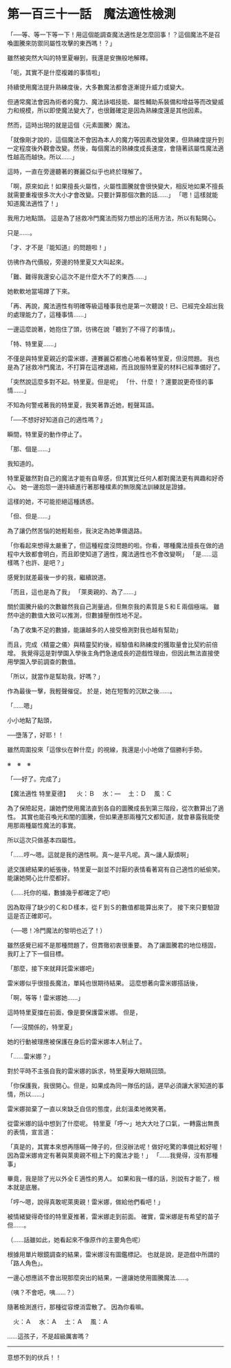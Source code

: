 # 第一百三十一話　魔法適性檢測

「──等、等一下等一下！用這個能調查魔法適性是怎麼回事！？這個魔法不是召喚圖騰來防禦同屬性攻擊的東西嗎！？」

雖然被突然大叫的特里夏嚇到，我還是安撫般地解釋。

「呃，其實不是什麼複雜的事情啦」

持續使用魔法提升熟練度後，大多數魔法都會逐漸提升威力或變大。

但通常魔法會因為術者的魔力、魔法詠唱技能、屬性輔助系裝備和增益等而改變威力和規模，所以即使魔法變大了，也很難確定是因為熟練度還是其他因素。

然而，這時出現的就是這個〈元素圖騰〉魔法。

「就像剛才說的，這個魔法不會因為本人的魔力等因素改變效果，但熟練度提升到一定程度後外觀會改變。然後，每個魔法的熟練度成長速度，會隨著該屬性魔法適性越高而越快。所以……」

這時，一直在旁邊聽著的賽麗亞似乎也終於理解了。

「啊，原來如此！如果擅長火屬性，火屬性圖騰就會很快變大，相反地如果不擅長就需要重複很多次大小才會改變。只要計算那個次數的話……」
「嗯！這樣就能知道魔法適性了！」

我用力地點頭。
這是為了拯救冷門魔法而努力想出的活用方法，所以有點開心。

只是……。

「才、才不是『能知道』的問題啦！」

彷彿作為代價般，旁邊的特里夏又大叫起來。

「難、難得我還安心這次不是什麼大不了的東西……」

她軟軟地當場蹲了下來。

「再、再說，魔法適性有明確等級這種事我也是第一次聽說！已、已經完全超出我的處理能力了，這種事情……」

一邊這麼說著，她抱住了頭，彷彿在說「聽到了不得了的事情」。

「特、特里夏……」

不僅是與特里夏親近的雷米娜，連賽麗亞都擔心地看著特里夏，但沒問題。
我也是為了拯救冷門魔法，不打算在這裡退縮，而且說服特里夏的材料已經準備好了。

「突然說這麼多對不起。特里夏。但是呢」
「什、什麼！？還要說更奇怪的事情……」

不知為何警戒著我的特里夏，我笑著靠近她，輕聲耳語。

「──不想好好知道自己的適性嗎？」

瞬間，特里夏的動作停止了。

「那、個是……」

我知道的。

特里夏雖然對自己的魔法才能有自卑感，但其實比任何人都對魔法更有興趣和好奇心。
她一邊抱怨一邊持續進行著那種樸素的無限魔法訓練就是證據。

這樣的她，不可能拒絕這種誘惑。

「但、但是……」

為了讓仍然苦惱的她輕鬆些，我決定為她準備退路。

「你看起來想得太嚴重了，但這種程度沒問題的啦。你看，哪種魔法擅長在做的過程中大致都會明白，而且即使知道了適性，魔法適性也不會改變啊」
「是……這樣嗎？也許、是吧？」

感覺到就差最後一步的我，繼續說道。

「而且，這也是為了我」
「萊奧親的、為了……」

關於圖騰升級的次數雖然我自己測量過，但無奈我的素質是Ｓ和Ｅ兩個極端。
雖然中途的數值大致可以推測，但數據壓倒性地不足。

「為了收集不足的數據，能讓越多的人接受檢測對我也越有幫助」

而且，完成〈精靈之儀〉與精靈契約後，經驗值和熟練度的獲取量會比契約前倍增。
我覺得這是對學園入學後主角們急速成長的遊戲性理由，但因此無法直接使用學園入學前調查的數值。

「所以，就當作是幫助我，好嗎？」

作為最後一擊，我輕聲催促。
於是，她在短暫的沉默之後……。

「……嗯」

小小地點了點頭，

──墮落了，好耶！！

雖然周圍投來「這傢伙在幹什麼」的視線，我還是小小地做了個勝利手勢。

※　※　※

「──好了。完成了」

【魔法適性 特里夏德】
　火：Ｂ
　水：―
　土：Ｄ
　風：Ｃ

為了保險起見，讓她們使用魔法直到各自的圖騰成長到第三階段，從次數算出了適性。
其實也能召喚光和闇的圖騰，但如果連那兩種咒文都知道，就會暴露我能使用那兩種屬性魔法的事實。

所以這次只做基本四屬性。

「……哼～嗯。這就是我的適性啊。真～是平凡呢。真～讓人厭煩啊」

遞交匯總結果的紙張後，特里夏一副並不討厭的表情看著寫有自己適性的紙偷笑。
能讓她開心比什麼都好。

（……托你的福，數據幾乎都確定了吧）

因為取得了缺少的Ｃ和Ｄ樣本，從Ｆ到Ｓ的數值都能算出來了。
接下來只要驗證這是否正確即可。

（──嗯！冷門魔法的黎明也近了！）

雖然感覺已經不是那種問題了，但貫徹初衷很重要。
為了讓圖騰君的地位穩固，我盯上了下一個目標。

「那麼，接下來就拜託雷米娜吧」

雷米娜似乎很擅長魔法，單純也很期待結果。
這麼想著向雷米娜搭話後，

「啊，等等！雷米娜她……」

這時特里夏擋在前面，像是要保護雷米娜。
但是，

「──沒關係的，特里夏」

她的行動被理應被保護在身后的雷米娜本人制止了。

「……雷米娜？」

對於平時不主張自我的雷米娜的訴求，特里夏睜大眼睛回頭。

「你保護我，我很開心。但是，如果成為同一隊伍的話，遲早必須讓大家知道的事情，所以……」

雷米娜拋棄了一直以來缺乏自信的態度，此刻溫柔地微笑著。

從雷米娜的話中想到了什麼呢。
特里夏「呼～」地大大吐了口氣，一轉露出無畏的表情，宣言道：

「真是的，其實本來想再隱瞞一陣子的，但沒辦法呢！做好吃驚的準備比較好喔！因為雷米娜肯定有著與萊奧親不相上下的魔法才能！」
「……我覺得，沒有那種事」

畢竟，我是除了光以外全Ｅ適性的男人。
如果和我一樣的話，別說有才能了，根本就是底層。

「哼～嗯，說得真敢呢萊奧親！雷米娜，做給他們看吧！」

被情緒變得奇怪的特里夏推著，雷米娜走到前面。
確實，雷米娜是有希望的苗子但……。

（……話雖如此，她看起來不像原作的主要角色呢）

根據用單片眼鏡調查的結果，雷米娜沒有圖鑑標記。
也就是說，是遊戲中所謂的「路人角色」。

一邊心想應該不會出現那麼突出的結果，一邊讓她使用圖騰魔法……。

（咦？不會吧，咦……？）

隨著檢測進行，那種從容煙消雲散了。
因為你看嘛。

　火：Ａ
　水：Ａ
　土：Ａ
　風：Ａ

……這孩子，不是超級厲害嗎？

---

意想不到的伏兵！！